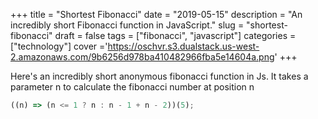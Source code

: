 +++
title = "Shortest Fibonacci"
date = "2019-05-15"
description = "An incredibly short Fibonacci function in JavaScript."
slug = "shortest-fibonacci"
draft = false
tags = ["fibonacci", "javascript"]
categories = ["technology"]
cover ='https://oschvr.s3.dualstack.us-west-2.amazonaws.com/9b6256d978ba410482966fba5e14604a.png'
+++

Here's an incredibly short anonymous fibonacci function in Js. It takes a parameter n to calculate the fibonacci number at position n

```javascript
((n) => (n <= 1 ? n : n - 1 + n - 2))(5);
```
